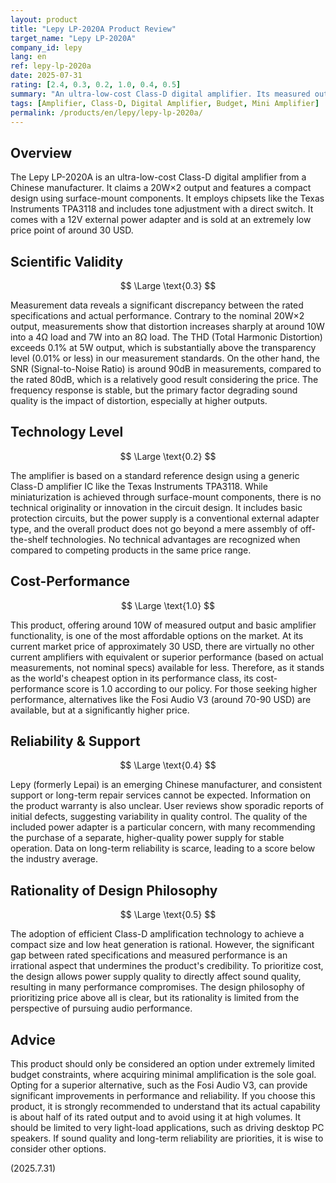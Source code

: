 ```yaml
---
layout: product
title: "Lepy LP-2020A Product Review"
target_name: "Lepy LP-2020A"
company_id: lepy
lang: en
ref: lepy-lp-2020a
date: 2025-07-31
rating: [2.4, 0.3, 0.2, 1.0, 0.4, 0.5]
summary: "An ultra-low-cost Class-D digital amplifier. Its measured output is significantly lower than the rated 20W×2, but it provides basic performance for its price."
tags: [Amplifier, Class-D, Digital Amplifier, Budget, Mini Amplifier]
permalink: /products/en/lepy/lepy-lp-2020a/
---
```


## Overview

The Lepy LP-2020A is an ultra-low-cost Class-D digital amplifier from a Chinese manufacturer. It claims a 20W×2 output and features a compact design using surface-mount components. It employs chipsets like the Texas Instruments TPA3118 and includes tone adjustment with a direct switch. It comes with a 12V external power adapter and is sold at an extremely low price point of around 30 USD.

## Scientific Validity

$$ \Large \text{0.3} $$

Measurement data reveals a significant discrepancy between the rated specifications and actual performance. Contrary to the nominal 20W×2 output, measurements show that distortion increases sharply at around 10W into a 4Ω load and 7W into an 8Ω load. The THD (Total Harmonic Distortion) exceeds 0.1% at 5W output, which is substantially above the transparency level (0.01% or less) in our measurement standards. On the other hand, the SNR (Signal-to-Noise Ratio) is around 90dB in measurements, compared to the rated 80dB, which is a relatively good result considering the price. The frequency response is stable, but the primary factor degrading sound quality is the impact of distortion, especially at higher outputs.

## Technology Level

$$ \Large \text{0.2} $$

The amplifier is based on a standard reference design using a generic Class-D amplifier IC like the Texas Instruments TPA3118. While miniaturization is achieved through surface-mount components, there is no technical originality or innovation in the circuit design. It includes basic protection circuits, but the power supply is a conventional external adapter type, and the overall product does not go beyond a mere assembly of off-the-shelf technologies. No technical advantages are recognized when compared to competing products in the same price range.

## Cost-Performance

$$ \Large \text{1.0} $$

This product, offering around 10W of measured output and basic amplifier functionality, is one of the most affordable options on the market. At its current market price of approximately 30 USD, there are virtually no other current amplifiers with equivalent or superior performance (based on actual measurements, not nominal specs) available for less. Therefore, as it stands as the world's cheapest option in its performance class, its cost-performance score is 1.0 according to our policy. For those seeking higher performance, alternatives like the Fosi Audio V3 (around 70-90 USD) are available, but at a significantly higher price.

## Reliability & Support

$$ \Large \text{0.4} $$

Lepy (formerly Lepai) is an emerging Chinese manufacturer, and consistent support or long-term repair services cannot be expected. Information on the product warranty is also unclear. User reviews show sporadic reports of initial defects, suggesting variability in quality control. The quality of the included power adapter is a particular concern, with many recommending the purchase of a separate, higher-quality power supply for stable operation. Data on long-term reliability is scarce, leading to a score below the industry average.

## Rationality of Design Philosophy

$$ \Large \text{0.5} $$

The adoption of efficient Class-D amplification technology to achieve a compact size and low heat generation is rational. However, the significant gap between rated specifications and measured performance is an irrational aspect that undermines the product's credibility. To prioritize cost, the design allows power supply quality to directly affect sound quality, resulting in many performance compromises. The design philosophy of prioritizing price above all is clear, but its rationality is limited from the perspective of pursuing audio performance.

## Advice

This product should only be considered an option under extremely limited budget constraints, where acquiring minimal amplification is the sole goal. Opting for a superior alternative, such as the Fosi Audio V3, can provide significant improvements in performance and reliability. If you choose this product, it is strongly recommended to understand that its actual capability is about half of its rated output and to avoid using it at high volumes. It should be limited to very light-load applications, such as driving desktop PC speakers. If sound quality and long-term reliability are priorities, it is wise to consider other options.

(2025.7.31)
